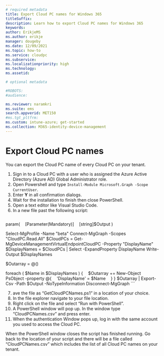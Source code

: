 ```yaml
---
# required metadata
title: Export Cloud PC names for Windows 365
titleSuffix:
description: Learn how to export Cloud PC names for Windows 365
keywords:
author: ErikjeMS  
ms.author: erikje
manager: dougeby
ms.date: 12/09/2021
ms.topic: how-to
ms.service: cloudpc
ms.subservice:
ms.localizationpriority: high
ms.technology:
ms.assetid: 

# optional metadata

#ROBOTS:
#audience:

ms.reviewer: naramkri
ms.suite: ems
search.appverid: MET150
#ms.tgt_pltfrm:
ms.custom: intune-azure; get-started
ms.collection: M365-identity-device-management
---
```


# Export Cloud PC names

You can export the Cloud PC name of every Cloud PC on your tenant.  

1. Sign in to a Cloud PC with a user who is assigned the Azure Active Directory (Azure AD) Global Administrator role.
2. Open Powershell and type ```Install-Module Microsoft.Graph -Scope CurrentUser```.
3. Enter **Y** in all confirmation dialogs.
4. Wait for the installation to finish then close PowerShell.
5. Open a text editor like Visual Studio Code.
6. In a new file past the following script:
    ```
param(
    [Parameter(Mandatory)]
    [string]$Output
)

Select-MgProfile -Name "beta"
Connect-MgGraph -Scopes "CloudPC.Read.All"
$CloudPCs = Get-MgDeviceManagementVirtualEndpointCloudPC -Property "DisplayName"
$DisplayNames = $CloudPCs | Select -ExpandProperty DisplayName
Write-Output $DisplayNames

$Outarray = @()

foreach ( $Name in $DisplayNames )
{
    $Outarray += New-Object PsObject -property @{
    'DisplayName' = $Name
    }
}
$Outarray | Export-Csv -Path $Output -NoTypeInformation
Disconnect-MgGraph
    ```

7. ave the file as “GetCloudPCNames.ps1” in a location of your choice.
8. In the file explorer navigate to your file location.
9. Right click on the file and select “Run with PowerShell”.
10. A PowerShell window will pop up. In the window type “CloudPCNames.csv” and press enter.
11. When the authentication Window pops up, log in with the same account you used to access the Cloud PC.

When the PowerShell window closes the script has finished running. Go back to the location of your script and there will be a file called “CloudPCNames.csv” which includes the list of all Cloud PC names on your tenant.
